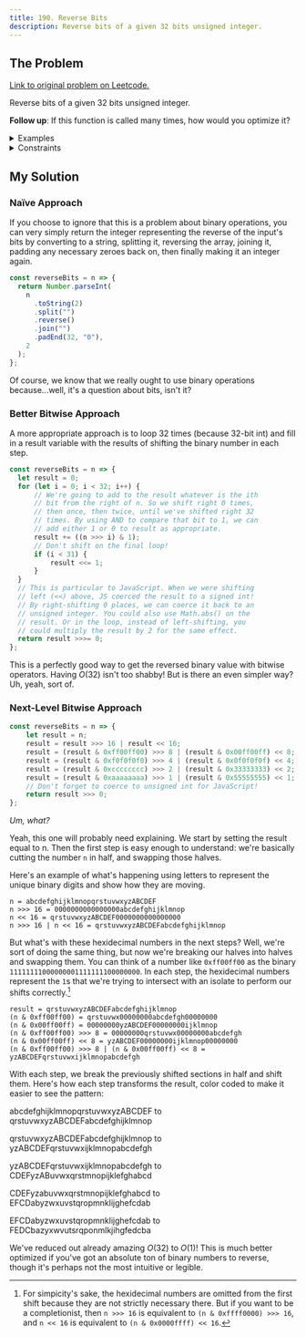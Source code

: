 ```yaml
---
title: 190. Reverse Bits
description: Reverse bits of a given 32 bits unsigned integer.
---
```


## The Problem

[Link to original problem on Leetcode.](https://leetcode.com/problems/reverse-bits/)

Reverse bits of a given 32 bits unsigned integer.

**Follow up**: If this function is called many times, how would you optimize it?

<details>
<summary>Examples</summary>
Example 1:
```
Input: n = 00000010100101000001111010011100
Output:    964176192 (00111001011110000010100101000000)
Explanation: The input binary string 00000010100101000001111010011100 represents the unsigned integer 43261596, so return 964176192 which its binary representation is 00111001011110000010100101000000.
```

Example 2:
```
Input: n = 11111111111111111111111111111101
Output:   3221225471 (10111111111111111111111111111111)
Explanation: The input binary string 11111111111111111111111111111101 represents the unsigned integer 4294967293, so return 3221225471 which its binary representation is 10111111111111111111111111111111.
```
</details>

<details>
<summary>Constraints</summary>

The input must be a **binary string** of length `32`
</details>

## My Solution

### Naïve Approach

If you choose to ignore that this is a problem about binary operations, you can very simply return the integer representing the reverse of the input's bits by converting to a string, splitting it, reversing the array, joining it, padding any necessary zeroes back on, then finally making it an integer again.

```javascript
const reverseBits = n => {
  return Number.parseInt(
    n
      .toString(2)
      .split("")
      .reverse()
      .join("")
      .padEnd(32, "0"),
    2
  );
};
```

Of course, we know that we really ought to use binary operations because...well, it's a question about bits, isn't it?

### Better Bitwise Approach

A more appropriate approach is to loop 32 times (because 32-bit int) and fill in a result variable with the results of shifting the binary number in each step.

```javascript
const reverseBits = n => {
  let result = 0;
  for (let i = 0; i < 32; i++) {
      // We're going to add to the result whatever is the ith
      // bit from the right of n. So we shift right 0 times,
      // then once, then twice, until we've shifted right 32
      // times. By using AND to compare that bit to 1, we can
      // add either 1 or 0 to result as appropriate.
      result += ((n >>> i) & 1);
      // Don't shift on the final loop!
      if (i < 31) {
          result <<= 1;
      }
  }
  // This is particular to JavaScript. When we were shifting
  // left (<<) above, JS coerced the result to a signed int!
  // By right-shifting 0 places, we can coerce it back to an
  // unsigned integer. You could also use Math.abs() on the
  // result. Or in the loop, instead of left-shifting, you
  // could multiply the result by 2 for the same effect.
  return result >>>= 0;
};
```

This is a perfectly good way to get the reversed binary value with bitwise operators. Having $O(32)$ isn't too shabby! But is there an even simpler way? Uh, yeah, sort of.

### Next-Level Bitwise Approach

```javascript
const reverseBits = n => {
    let result = n;
    result = result >>> 16 | result << 16;
    result = (result & 0xff00ff00) >>> 8 | (result & 0x00ff00ff) << 8;
    result = (result & 0xf0f0f0f0) >>> 4 | (result & 0x0f0f0f0f) << 4;
    result = (result & 0xcccccccc) >>> 2 | (result & 0x33333333) << 2;
    result = (result & 0xaaaaaaaa) >>> 1 | (result & 0x55555555) << 1;
    // Don't forget to coerce to unsigned int for JavaScript!
    return result >>> 0;
};
```

_Um, what?_

Yeah, this one will probably need explaining. We start by setting the result equal to n. Then the first step is easy enough to understand: we're basically cutting the number `n` in half, and swapping those halves.

Here's an example of what's happening using letters to represent the unique binary digits and show how they are moving.

```
n = abcdefghijklmnopqrstuvwxyzABCDEF
n >>> 16 = 0000000000000000abcdefghijklmnop
n << 16 = qrstuvwxyzABCDEF0000000000000000
n >>> 16 | n << 16 = qrstuvwxyzABCDEFabcdefghijklmnop
```

But what's with these hexidecimal numbers in the next steps? Well, we're sort of doing the same thing, but now we're breaking our halves into halves and swapping them. You can think of a number like `0xff00ff00` as the binary `11111111000000001111111100000000`. In each step, the hexidecimal numbers represent the `1`s that we're trying to intersect with an isolate to perform our shifts correctly.[^1]

```
result = qrstuvwxyzABCDEFabcdefghijklmnop
(n & 0xff00ff00) = qrstuvwx00000000abcdefgh00000000
(n & 0x00ff00ff) = 00000000yzABCDEF00000000ijklmnop
(n & 0xff00ff00) >>> 8 = 00000000qrstuvwx00000000abcdefgh
(n & 0x00ff00ff) << 8 = yzABCDEF00000000ijklmnop00000000
(n & 0xff00ff00) >>> 8 | (n & 0x00ff00ff) << 8 = yzABCDEFqrstuvwxijklmnopabcdefgh
```

With each step, we break the previously shifted sections in half and shift them. Here's how each step transforms the result, color coded to make it easier to see the pattern:

<p style="font-family: var(--mono)">
  <span style="color: var(--blue-highlight)">abcdefghijklmnop</span><span style="color: var(--red-highlight)">qrstuvwxyzABCDEF</span> to <span style="color: var(--red-highlight)">qrstuvwxyzABCDEF</span><span style="color: var(--blue-highlight)">abcdefghijklmnop</span>
</p>
<p style="font-family: var(--mono)">
  <span style="color: var(--blue-highlight)">qrstuvwx</span><span style="color: var(--red-highlight)">yzABCDEF</span><span style="color: var(--blue-highlight)">abcdefgh</span><span style="color: var(--red-highlight)">ijklmnop</span> to <span style="color: var(--red-highlight)">yzABCDEF</span><span style="color: var(--blue-highlight)">qrstuvwx</span><span style="color: var(--red-highlight)">ijklmnop</span><span style="color: var(--blue-highlight)">abcdefgh</span>
</p>
<p style="font-family: var(--mono)">
  <span style="color: var(--blue-highlight)">yzAB</span><span style="color: var(--red-highlight)">CDEF</span><span style="color: var(--blue-highlight)">qrst</span><span style="color: var(--red-highlight)">uvwx</span><span style="color: var(--blue-highlight)">ijkl</span><span style="color: var(--red-highlight)">mnop</span><span style="color: var(--blue-highlight)">abcd</span><span style="color: var(--red-highlight)">efgh</span> to <span style="color: var(--red-highlight)">CDEF</span><span style="color: var(--blue-highlight)">yzAB</span><span style="color: var(--red-highlight)">uvwx</span><span style="color: var(--blue-highlight)">qrst</span><span style="color: var(--red-highlight)">mnop</span><span style="color: var(--blue-highlight)">ijkl</span><span style="color: var(--red-highlight)">efgh</span><span style="color: var(--blue-highlight)">abcd</span>
</p>
<p style="font-family: var(--mono)">
  <span style="color: var(--red-highlight)">CD</span><span style="color: var(--blue-highlight)">EF</span><span style="color: var(--red-highlight)">yz</span><span style="color: var(--blue-highlight)">ab</span><span style="color: var(--red-highlight)">uv</span><span style="color: var(--blue-highlight)">wx</span><span style="color: var(--red-highlight)">qr</span><span style="color: var(--blue-highlight)">st</span><span style="color: var(--red-highlight)">mn</span><span style="color: var(--blue-highlight)">op</span><span style="color: var(--red-highlight)">ij</span><span style="color: var(--blue-highlight)">kl</span><span style="color: var(--red-highlight)">ef</span><span style="color: var(--blue-highlight)">gh</span><span style="color: var(--red-highlight)">ab</span><span style="color: var(--blue-highlight)">cd</span> to <span style="color: var(--blue-highlight)">EF</span><span style="color: var(--red-highlight)">CD</span><span style="color: var(--blue-highlight)">ab</span><span style="color: var(--red-highlight)">yz</span><span style="color: var(--blue-highlight)">wx</span><span style="color: var(--red-highlight)">uv</span><span style="color: var(--blue-highlight)">st</span><span style="color: var(--red-highlight)">qr</span><span style="color: var(--blue-highlight)">op</span><span style="color: var(--red-highlight)">mn</span><span style="color: var(--blue-highlight)">kl</span><span style="color: var(--red-highlight)">ij</span><span style="color: var(--blue-highlight)">gh</span><span style="color: var(--red-highlight)">ef</span><span style="color: var(--blue-highlight)">cd</span><span style="color: var(--red-highlight)">ab</span>
</p>
<p style="font-family: var(--mono)">
  <span style="color: var(--blue-highlight)">E</span><span style="color: var(--red-highlight)">F</span><span style="color: var(--blue-highlight)">C</span><span style="color: var(--red-highlight)">D</span><span style="color: var(--blue-highlight)">a</span><span style="color: var(--red-highlight)">b</span><span style="color: var(--blue-highlight)">y</span><span style="color: var(--red-highlight)">z</span><span style="color: var(--blue-highlight)">w</span><span style="color: var(--red-highlight)">x</span><span style="color: var(--blue-highlight)">u</span><span style="color: var(--red-highlight)">v</span><span style="color: var(--blue-highlight)">s</span><span style="color: var(--red-highlight)">t</span><span style="color: var(--blue-highlight)">q</span><span style="color: var(--red-highlight)">r</span><span style="color: var(--blue-highlight)">o</span><span style="color: var(--red-highlight)">p</span><span style="color: var(--blue-highlight)">m</span><span style="color: var(--red-highlight)">n</span><span style="color: var(--blue-highlight)">k</span><span style="color: var(--red-highlight)">l</span><span style="color: var(--blue-highlight)">i</span><span style="color: var(--red-highlight)">j</span><span style="color: var(--blue-highlight)">g</span><span style="color: var(--red-highlight)">h</span><span style="color: var(--blue-highlight)">e</span><span style="color: var(--red-highlight)">f</span><span style="color: var(--blue-highlight)">c</span><span style="color: var(--red-highlight)">d</span><span style="color: var(--blue-highlight)">a</span><span style="color: var(--red-highlight)">b</span> to <span style="color: var(--red-highlight)">F</span><span style="color: var(--blue-highlight)">E</span><span style="color: var(--red-highlight)">D</span><span style="color: var(--blue-highlight)">C</span><span style="color: var(--red-highlight)">b</span><span style="color: var(--blue-highlight)">a</span><span style="color: var(--red-highlight)">z</span><span style="color: var(--blue-highlight)">y</span><span style="color: var(--red-highlight)">x</span><span style="color: var(--blue-highlight)">w</span><span style="color: var(--red-highlight)">v</span><span style="color: var(--blue-highlight)">u</span><span style="color: var(--red-highlight)">t</span><span style="color: var(--blue-highlight)">s</span><span style="color: var(--red-highlight)">r</span><span style="color: var(--blue-highlight)">q</span><span style="color: var(--red-highlight)">p</span><span style="color: var(--blue-highlight)">o</span><span style="color: var(--red-highlight)">n</span><span style="color: var(--blue-highlight)">m</span><span style="color: var(--red-highlight)">l</span><span style="color: var(--blue-highlight)">k</span><span style="color: var(--red-highlight)">j</span><span style="color: var(--blue-highlight)">i</span><span style="color: var(--red-highlight)">h</span><span style="color: var(--blue-highlight)">g</span><span style="color: var(--red-highlight)">f</span><span style="color: var(--blue-highlight)">e</span><span style="color: var(--red-highlight)">d</span><span style="color: var(--blue-highlight)">c</span><span style="color: var(--red-highlight)">b</span><span style="color: var(--blue-highlight)">a</span>
  </p>
</p>

We've reduced out already amazing $O(32)$ to $O(1)$! This is much better optimized if you've got an absolute ton of binary numbers to reverse, though it's perhaps not the most intuitive or legible.

[^1]: For simpicity's sake, the hexidecimal numbers are omitted from the first shift because they are not strictly necessary there. But if you want to be a completionist, then `n >>> 16` is equivalent to `(n & 0xffff0000) >>> 16`, and `n << 16` is equivalent to `(n & 0x0000ffff) << 16`.